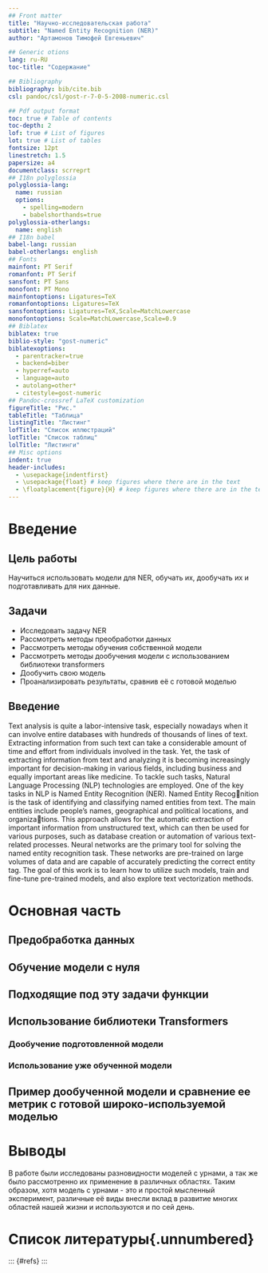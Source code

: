 ```yaml
---
## Front matter
title: "Научно-исследовательская работа"
subtitle: "Named Entity Recognition (NER)"
author: "Артамонов Тимофей Евгеньевич"

## Generic otions
lang: ru-RU
toc-title: "Содержание"

## Bibliography
bibliography: bib/cite.bib
csl: pandoc/csl/gost-r-7-0-5-2008-numeric.csl

## Pdf output format
toc: true # Table of contents
toc-depth: 2
lof: true # List of figures
lot: true # List of tables
fontsize: 12pt
linestretch: 1.5
papersize: a4
documentclass: scrreprt
## I18n polyglossia
polyglossia-lang:
  name: russian
  options:
	- spelling=modern
	- babelshorthands=true
polyglossia-otherlangs:
  name: english
## I18n babel
babel-lang: russian
babel-otherlangs: english
## Fonts
mainfont: PT Serif
romanfont: PT Serif
sansfont: PT Sans
monofont: PT Mono
mainfontoptions: Ligatures=TeX
romanfontoptions: Ligatures=TeX
sansfontoptions: Ligatures=TeX,Scale=MatchLowercase
monofontoptions: Scale=MatchLowercase,Scale=0.9
## Biblatex
biblatex: true
biblio-style: "gost-numeric"
biblatexoptions:
  - parentracker=true
  - backend=biber
  - hyperref=auto
  - language=auto
  - autolang=other*
  - citestyle=gost-numeric
## Pandoc-crossref LaTeX customization
figureTitle: "Рис."
tableTitle: "Таблица"
listingTitle: "Листинг"
lofTitle: "Список иллюстраций"
lotTitle: "Список таблиц"
lolTitle: "Листинги"
## Misc options
indent: true
header-includes:
  - \usepackage{indentfirst}
  - \usepackage{float} # keep figures where there are in the text
  - \floatplacement{figure}{H} # keep figures where there are in the text
---
```


# Введение

## Цель работы

Научиться использовать модели для NER, обучать их, дообучать их и подготавливать для них данные.

## Задачи

- Исследовать задачу NER
- Рассмотреть методы преобработки данных
- Рассмотреть методы обучения собственной модели
- Рассмотреть методы дообучения модели с использованием библиотеки transformers
- Дообучить свою модель
- Проанализировать результаты, сравнив её с готовой моделью

## Введение

Text analysis is quite a labor-intensive task, especially nowadays when it can involve entire databases with hundreds of thousands of lines of text. 
Extracting information from such text can take a considerable amount of time and effort from individuals involved in the task. 
Yet, the task of extracting information from text and analyzing it is becoming increasingly important for decision-making in various fields, including business and equally important areas like medicine.
To tackle such tasks, Natural Language Processing (NLP) technologies are employed. One of the key tasks in NLP is Named Entity Recognition (NER). 
Named Entity Recognition is the task of identifying and classifying named entities from text. The main entities include people’s names, geographical and political locations, and organizations. This approach allows for the automatic extraction of important information from unstructured text, which can then be used for various purposes, such as database creation or automation of various text-related processes.
Neural networks are the primary tool for solving the named entity recognition task. These networks are pre-trained on large volumes of data and are capable of accurately predicting the correct entity tag.
The goal of this work is to learn how to utilize such models, train and fine-tune pre-trained models, and also explore text vectorization methods.

# Основная часть

## Предобработка данных

## Обучение модели с нуля

## Подходящие под эту задачи функции

## Использование библиотеки Transformers

### Дообучение подготовленной модели

### Использование уже обученной модели

## Пример дообученной модели и сравнение ее метрик с готовой широко-используемой моделью

# Выводы

В работе были исследованы разновидности моделей с урнами, а так же было рассмотренно их применение в различных областях. Таким образом, 
хотя модель с урнами - это и простой мысленный эксперимент, различные её виды внесли вклад в развитие многих областей нашей жизни и используются и по сей день.

# Список литературы{.unnumbered}

::: {#refs}
:::
